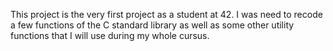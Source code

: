 This project is the very first project as a student at 42. I was need to recode a few functions of the C standard library as well as some other utility functions that I will use during my whole cursus.
